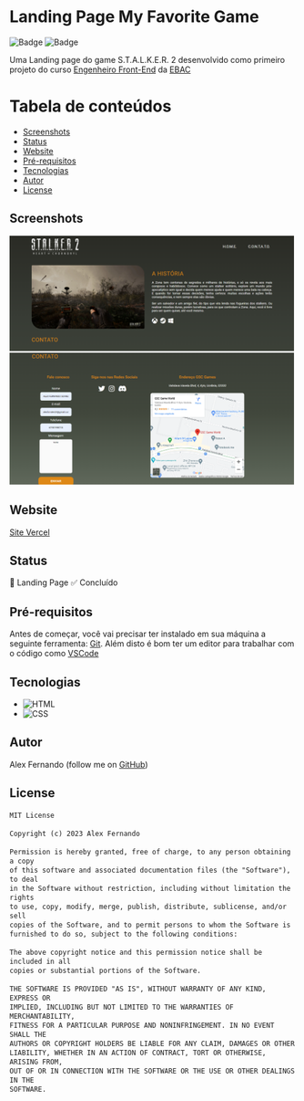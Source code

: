 # Landing Page My Favorite Game

![Badge](https://img.shields.io/badge/HTML-%23f0a10f?style=for-the-badge&logo=ghost)
![Badge](https://img.shields.io/badge/CSS-%230f99f0?style=for-the-badge&logo=ghost)


Uma Landing page do game S.T.A.L.K.E.R. 2 desenvolvido como primeiro projeto do curso [Engenheiro Front-End](https://ebaconline.com.br/engenheiro-de-qualidade) da [EBAC](https://ebaconline.com.br/)

Tabela de conteúdos
=================
<!--ts-->
   * [Screenshots](#Screenshots)
   * [Status](#Status)
   * [Website](#Website)
   * [Pré-requisitos](#Pré-requisitos)
   * [Tecnologias](#Tecnologias)
   * [Autor](#Autor)
   * [License](#License)
<!--te--> 

## Screenshots

<!-- You can add more screenshots here if you like -->
<img src="/screenshots/website.png" width="500px">
<img src="/screenshots/website-2.png" width="500px">

## Website

[Site Vercel](https://stalker2funpage.vercel.app/)

## Status

🚧  Landing Page ✅ Concluído

## Pré-requisitos

Antes de começar, você vai precisar ter instalado em sua máquina a seguinte ferramenta:
[Git](https://git-scm.com). 
Além disto é bom ter um editor para trabalhar com o código como [VSCode](https://code.visualstudio.com/)

## Tecnologias
- <img src="https://cdn.jsdelivr.net/gh/devicons/devicon/icons/html5/html5-original.svg" alt="HTML" width="40px" />
- <img src="https://cdn.jsdelivr.net/gh/devicons/devicon/icons/css3/css3-original.svg" alt="CSS" width="40px" />

## Autor
Alex Fernando (follow me on [GitHub](https://github.com/alexfsm23/))

## License
```
MIT License

Copyright (c) 2023 Alex Fernando

Permission is hereby granted, free of charge, to any person obtaining a copy
of this software and associated documentation files (the "Software"), to deal
in the Software without restriction, including without limitation the rights
to use, copy, modify, merge, publish, distribute, sublicense, and/or sell
copies of the Software, and to permit persons to whom the Software is
furnished to do so, subject to the following conditions:

The above copyright notice and this permission notice shall be included in all
copies or substantial portions of the Software.

THE SOFTWARE IS PROVIDED "AS IS", WITHOUT WARRANTY OF ANY KIND, EXPRESS OR
IMPLIED, INCLUDING BUT NOT LIMITED TO THE WARRANTIES OF MERCHANTABILITY,
FITNESS FOR A PARTICULAR PURPOSE AND NONINFRINGEMENT. IN NO EVENT SHALL THE
AUTHORS OR COPYRIGHT HOLDERS BE LIABLE FOR ANY CLAIM, DAMAGES OR OTHER
LIABILITY, WHETHER IN AN ACTION OF CONTRACT, TORT OR OTHERWISE, ARISING FROM,
OUT OF OR IN CONNECTION WITH THE SOFTWARE OR THE USE OR OTHER DEALINGS IN THE
SOFTWARE.
```
